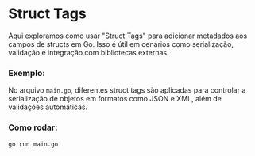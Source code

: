 # Struct Tags

Aqui exploramos como usar "Struct Tags" para adicionar metadados aos campos de structs em Go. Isso é útil em cenários como serialização, validação e integração com bibliotecas externas.

### Exemplo:
No arquivo `main.go`, diferentes struct tags são aplicadas para controlar a serialização de objetos em formatos como JSON e XML, além de validações automáticas.

### Como rodar:
```bash
go run main.go
```